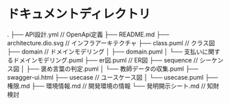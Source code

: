 # ドキュメントディレクトリ

.
├── API設計.yml // OpenApi定義
├── README.md
├── architecture.dio.svg // インフラアーキテクチャ
├── class.puml // クラス図
├── domain // ドメインモデリング
│   ├── domain.puml
│   └── 支払いに関するドメインモデリング.puml
├── er図.puml  // ER図
├── sequence  // シーケンス図
│   ├── 褒め言葉の判定.puml
│   └── 教師データの収集.puml
├── swagger-ui.html
├── usecase // ユースケース図
│   └── usecase.puml
├── 権限.md
├── 環境情報.md // 開発環境の情報
└── 発明開示シート.md // 知財検討